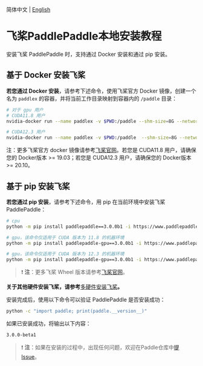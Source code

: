 简体中文 | [English](paddlepaddle_install_en.md)

# 飞桨PaddlePaddle本地安装教程



安装飞桨 PaddlePaddle 时，支持通过 Docker 安装和通过 pip 安装。

## 基于 Docker 安装飞桨
**若您通过 Docker 安装**，请参考下述命令，使用飞桨官方 Docker 镜像，创建一个名为 `paddlex` 的容器，并将当前工作目录映射到容器内的 `/paddle` 目录：

```bash
# 对于 gpu 用户
# CUDA11.8 用户
nvidia-docker run --name paddlex -v $PWD:/paddle --shm-size=8G --network=host -it registry.baidubce.com/paddlepaddle/paddle:3.0.0b1-gpu-cuda11.8-cudnn8.6-trt8.5 /bin/bash

# CUDA12.3 用户
nvidia-docker run --name paddlex -v $PWD:/paddle  --shm-size=8G --network=host -it registry.baidubce.com/paddlepaddle/paddle:3.0.0b1-gpu-cuda12.3-cudnn9.0-trt8.6 /bin/bash
```
注：更多飞桨官方 docker 镜像请参考[飞桨官网](https://www.paddlepaddle.org.cn/install/quick?docurl=/documentation/docs/zh/install/docker/linux-docker.html)。若您是 CUDA11.8 用户，请确保您的 Docker版本 >= 19.03；若您是 CUDA12.3 用户，请确保您的 Docker版本 >= 20.10。

## 基于 pip 安装飞桨
**若您通过 pip 安装**，请参考下述命令，用 pip 在当前环境中安装飞桨 PaddlePaddle：

```bash
# cpu
python -m pip install paddlepaddle==3.0.0b1 -i https://www.paddlepaddle.org.cn/packages/stable/cpu/

# gpu，该命令仅适用于 CUDA 版本为 11.8 的机器环境
python -m pip install paddlepaddle-gpu==3.0.0b1 -i https://www.paddlepaddle.org.cn/packages/stable/cu118/

# gpu，该命令仅适用于 CUDA 版本为 12.3 的机器环境
python -m pip install paddlepaddle-gpu==3.0.0b1 -i https://www.paddlepaddle.org.cn/packages/stable/cu123/
```
> ❗ **注**：更多飞桨 Wheel 版本请参考[飞桨官网](https://www.paddlepaddle.org.cn/install/quick?docurl=/documentation/docs/zh/install/pip/linux-pip.html)。

**关于其他硬件安装飞桨，请参考**[多硬件安装飞桨](https://github.com/PaddlePaddle/PaddleX/blob/develop/docs/tutorials/INSTALL_OTHER_DEVICES.md)**。**

安装完成后，使用以下命令可以验证 PaddlePaddle 是否安装成功：

```bash
python -c "import paddle; print(paddle.__version__)"
```
如果已安装成功，将输出以下内容：

```bash
3.0.0-beta1
```

> ❗ **注**：如果在安装的过程中，出现任何问题，欢迎在Paddle仓库中[提Issue](https://github.com/PaddlePaddle/Paddle/issues)。